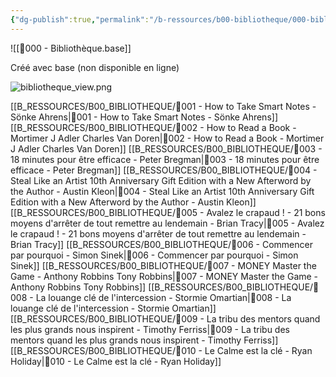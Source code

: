 ```yaml
---
{"dg-publish":true,"permalink":"/b-ressources/b00-bibliotheque/000-bibliotheque/","noteIcon":""}
---
```


![[📓000 - Bibliothèque.base]]

Créé avec base (non disponible en ligne)

![bibliotheque_view.png](/img/user/B_RESSOURCES/B99_MEDIA/bibliotheque_view.png)



[[B_RESSOURCES/B00_BIBLIOTHEQUE/📓001 - How to Take Smart Notes - Sönke Ahrens\|📓001 - How to Take Smart Notes - Sönke Ahrens]]
[[B_RESSOURCES/B00_BIBLIOTHEQUE/📓002 - How to Read a Book - Mortimer J Adler Charles Van Doren\|📓002 - How to Read a Book - Mortimer J Adler Charles Van Doren]]
[[B_RESSOURCES/B00_BIBLIOTHEQUE/📓003 - 18 minutes pour être efficace - Peter Bregman\|📓003 - 18 minutes pour être efficace - Peter Bregman]]
[[B_RESSOURCES/B00_BIBLIOTHEQUE/📓004 - Steal Like an Artist 10th Anniversary Gift Edition with a New Afterword by the Author - Austin Kleon\|📓004 - Steal Like an Artist 10th Anniversary Gift Edition with a New Afterword by the Author - Austin Kleon]]
[[B_RESSOURCES/B00_BIBLIOTHEQUE/📓005 - Avalez le crapaud ! - 21 bons moyens d'arrêter de tout remettre au lendemain - Brian Tracy\|📓005 - Avalez le crapaud ! - 21 bons moyens d'arrêter de tout remettre au lendemain - Brian Tracy]]
[[B_RESSOURCES/B00_BIBLIOTHEQUE/📓006 - Commencer par pourquoi - Simon Sinek\|📓006 - Commencer par pourquoi - Simon Sinek]]
[[B_RESSOURCES/B00_BIBLIOTHEQUE/📓007 - MONEY Master the Game - Anthony Robbins Tony Robbins\|📓007 - MONEY Master the Game - Anthony Robbins Tony Robbins]]
[[B_RESSOURCES/B00_BIBLIOTHEQUE/📓008 - La louange clé de l'intercession - Stormie Omartian\|📓008 - La louange clé de l'intercession - Stormie Omartian]]
[[B_RESSOURCES/B00_BIBLIOTHEQUE/📓009 - La tribu des mentors quand les plus grands nous inspirent - Timothy Ferriss\|📓009 - La tribu des mentors quand les plus grands nous inspirent - Timothy Ferriss]]
[[B_RESSOURCES/B00_BIBLIOTHEQUE/📓010 - Le Calme est la clé - Ryan Holiday\|📓010 - Le Calme est la clé - Ryan Holiday]]
